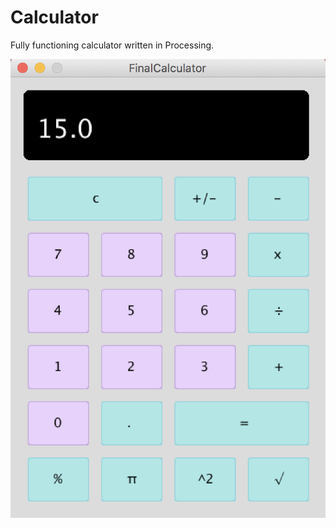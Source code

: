# Calculator
Fully functioning calculator written in Processing.

![Calculator](https://github.com/toryduval/Calculator/blob/master/Calc.png)
